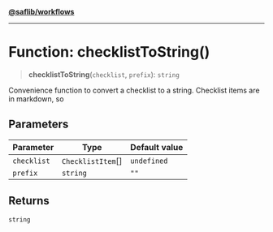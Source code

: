 [**@saflib/workflows**](../index.md)

---

# Function: checklistToString()

> **checklistToString**(`checklist`, `prefix`): `string`

Convenience function to convert a checklist to a string. Checklist items are in markdown, so

## Parameters

| Parameter   | Type              | Default value |
| ----------- | ----------------- | ------------- |
| `checklist` | `ChecklistItem`[] | `undefined`   |
| `prefix`    | `string`          | `""`          |

## Returns

`string`
